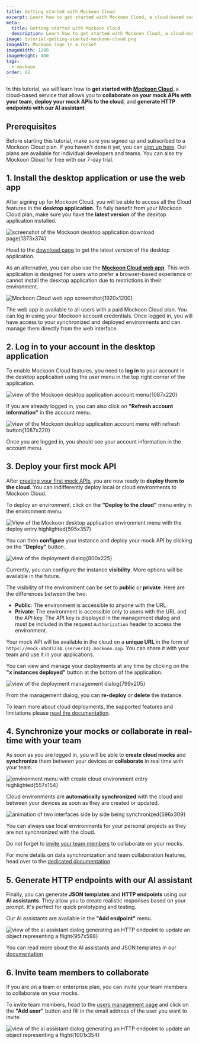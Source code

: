 ```yaml
---
title: Getting started with Mockoon Cloud
excerpt: Learn how to get started with Mockoon Cloud, a cloud-based service that allows you collaborate on your mock APIs with your team
meta:
  title: Getting started with Mockoon Cloud
  description: Learn how to get started with Mockoon Cloud, a cloud-based service that allows you collaborate on your mock APIs with your team
image: tutorial-getting-started-mockoon-cloud.png
imageAlt: Mockoon logo in a rocket
imageWidth: 1200
imageHeight: 400
tags:
  - mockoon
order: 62
---
```


In this tutorial, we will learn how to **get started with [Mockoon Cloud](/cloud/)**, a cloud-based service that allows you to **collaborate on your mock APIs with your team**, **deploy your mock APIs to the cloud**, and **generate HTTP endpoints with our AI assistant**.

## Prerequisites

Before starting this tutorial, make sure you signed up and subscribed to a Mockoon Cloud plan. If you haven't done it yet, you can [sign up here](/cloud/). Our plans are available for individual developers and teams. You can also try Mockoon Cloud for free with our 7-day trial.

## 1. Install the desktop application or use the web app

After signing up for Mockoon Cloud, you will be able to access all the Cloud features in the **desktop application**. To fully benefit from your Mockoon Cloud plan, make sure you have the **latest version** of the desktop application installed.

![screenshot of the Mockoon desktop application download page{1373x374}](/images/tutorials/getting-started-with-mockoon-cloud/desktop-application-download-screenshot.png)

Head to the [download page](/download/) to get the latest version of the desktop application.

As an alternative, you can also use the **[Mockoon Cloud web app](docs:mockoon-cloud/web-application)**. This web application is designed for users who prefer a browser-based experience or cannot install the desktop application due to restrictions in their environment.

![Mockoon Cloud web app screenshot{1920x1200}](/images/tutorials/getting-started-with-mockoon-cloud/mockoon-cloud-web-application.png)

The web app is available to all users with a paid Mockoon Cloud plan. You can log in using your Mockoon account credentials. Once logged in, you will have access to your synchronized and deployed environments and can manage them directly from the web interface.

## 2. Log in to your account in the desktop application

To enable Mockoon Cloud features, you need to **log in** to your account in the desktop application using the user menu in the top right corner of the application.

![view of the Mockoon desktop application account menu{1087x220}](/images/tutorials/getting-started-with-mockoon-cloud/desktop-application-login.png)

If you are already logged in, you can also click on **"Refresh account information"** in the account menu.

![view of the Mockoon desktop application account menu with refresh button{1087x220}](/images/tutorials/getting-started-with-mockoon-cloud/desktop-application-refresh.png)

Once you are logged in, you should see your account information in the account menu.

## 3. Deploy your first mock API

After [creating your first mock APIs](/tutorials/getting-started/), you are now ready to **deploy them to the cloud**. You can indifferently deploy local or cloud environments to Mockoon Cloud.

To deploy an environment, click on the **"Deploy to the cloud"** menu entry in the environment menu.

![View of the Mockoon desktop application environment menu with the deploy entry highlighted{595x357}](/images/tutorials/getting-started-with-mockoon-cloud/deploy-environment-menu.png)

You can then **configure** your instance and deploy your mock API by clicking on the **"Deploy"** button.

![view of the deployment dialog{800x225}](/images/tutorials/getting-started-with-mockoon-cloud/deploy-environment-dialog.png)

Currently, you can configure the instance **visibility**. More options will be available in the future.

The visibility of the environment can be set to **public** or **private**. Here are the differences between the two:

- **Public**: The environment is accessible to anyone with the URL.
- **Private**: The environment is accessible only to users with the URL and the API key. The API key is displayed in the management dialog and must be included in the request `Authorization` header to access the environment.

Your mock API will be available in the cloud on a **unique URL** in the form of `https://mock-abcd1234.{serverId}.mockoon.app`. You can share it with your team and use it in your applications.

You can view and manage your deployments at any time by clicking on the **"x instances deployed"** button at the bottom of the application.

![view of the deployment management dialog{799x205}](/images/tutorials/getting-started-with-mockoon-cloud/deploy-environment-management-dialog.png)

From the management dialog, you can **re-deploy** or **delete** the instance.

To learn more about cloud deployments, the supported features and limitations please [read the documentation](/docs/latest/mockoon-cloud/api-mock-cloud-deployments/).

## 4. Synchronize your mocks or collaborate in real-time with your team

As soon as you are logged in, you will be able to **create cloud mocks** and **synchronize** them between your devices or **collaborate** in real time with
your team.

![environment menu with create cloud environment entry highlighted{557x154}](/images/tutorials/getting-started-with-mockoon-cloud/create-cloud-environment.png)

Cloud environments are **automatically synchronized** with the cloud and between your devices as soon as they are created or updated.

![animation of two interfaces side by side being synchronized{596x309}](/images/tutorials/getting-started-with-mockoon-cloud/real-time-collaboration.gif)

You can always use local environments for your personal projects as they are not synchronized with the cloud.

Do not forget to [invite your team members](#6-invite-team-members-to-collaborate) to collaborate on your mocks.

For more details on data synchronization and team collaboration features, head over to the [dedicated documentation](/docs/latest/mockoon-cloud/data-synchronization-team-collaboration/)

## 5. Generate HTTP endpoints with our AI assistant

Finally, you can generate **JSON templates** and **HTTP endpoints** using our **AI assistants**. They allow you to create realistic responses based on your prompt. It's perfect for quick prototyping and testing.

Our AI assistants are available in the **"Add endpoint"** menu.

![view of the ai assistant dialog generating an HTTP endpoint to update an object representing a flight{957x598}](/images/tutorials/getting-started-with-mockoon-cloud/generate-http-endpoints.png)

You can read more about the AI assistants and JSON templates in our [documentation](/docs/latest/mockoon-cloud/templates-and-ai-assistant/)

## 6. Invite team members to collaborate

If you are on a team or enterprise plan, you can invite your team members to collaborate on your mocks.

To invite team members, head to the [users management page](/account/users/) and click on the **"Add user"** button and fill in the email address of the user you want to invite.

![view of the ai assistant dialog generating an HTTP endpoint to update an object representing a flight{1001x354}](/images/tutorials/getting-started-with-mockoon-cloud/add-team-members.png)
